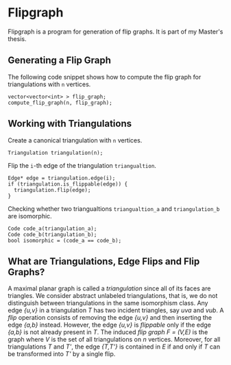 # Flipgraph

Flipgraph is a program for generation of flip graphs. It is part of my Master's thesis.

## Generating a Flip Graph

The following code snippet shows how to compute the flip graph for triangulations with `n` vertices.

```
vector<vector<int> > flip_graph;
compute_flip_graph(n, flip_graph);
```

## Working with Triangulations

Create a canonical triangulation with `n` vertices.
```
Triangulation triangulation(n);
```

Flip the `i`-th edge of the triangulation `triangualtion`.
```
Edge* edge = triangulation.edge(i);
if (triangulation.is_flippable(edge)) {
  triangulation.flip(edge);
}
```

Checking whether two triangualtions `triangualtion_a` and `triangulation_b` are isomorphic.
```
Code code_a(triangulation_a);
Code code_b(triangulation_b);
bool isomorphic = (code_a == code_b);
```

## What are Triangulations, Edge Flips and Flip Graphs?

A maximal planar graph is called a *triangulation* since all of its faces are triangles.
We consider abstract unlabeled triangulations, that is, we do not distinguish between triangulations in the same isomorphism class.
Any edge *{u,v}* in a triangulation *T* has two incident triangles, say *uva* and *vub*.
A *flip* operation consists of removing the edge *{u,v}* and then inserting the edge *{a,b}* instead.
However, the edge *{u,v}* is *flippable* only if the edge *{a,b}* is not already present in *T*.
The induced *flip graph* *F = (V,E)* is the graph where *V* is the set of all triangulations on *n* vertices.
Moreover, for all triangulations *T* and *T'*, the edge *{T,T'}* is contained in *E* if and only if *T* can be transformed into *T'* by a single flip.
